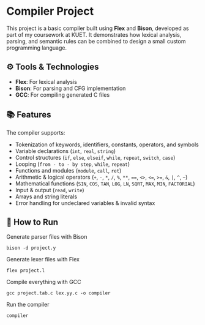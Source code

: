 # Compiler Project

This project is a basic compiler built using **Flex** and **Bison**, developed as part of my coursework at KUET. It demonstrates how lexical analysis, parsing, and semantic rules can be combined to design a small custom programming language.

## ⚙️ Tools & Technologies
- **Flex**: For lexical analysis
- **Bison**: For parsing and CFG implementation
- **GCC**: For compiling generated C files

## 📚 Features

The compiler supports:
- Tokenization of keywords, identifiers, constants, operators, and symbols
- Variable declarations (`int`, `real`, `string`)
- Control structures (`if`, `else`, `elseif`, `while`, `repeat`, `switch`, `case`)
- Looping (`from - to - by step`, `while`, `repeat`)
- Functions and modules (`module`, `call`, `ret`)
- Arithmetic & logical operators (`+`, `-`, `*`, `/`, `%`, `**`, `==`, `<>`, `<=`, `>=`, `&`, `|`, `^`, `~`)
- Mathematical functions (`SIN`, `COS`, `TAN`, `LOG`, `LN`, `SQRT`, `MAX`, `MIN`, `FACTORIAL`)
- Input & output (`read`, `write`)
- Arrays and string literals
- Error handling for undeclared variables & invalid syntax

## 🚀 How to Run

Generate parser files with Bison
    
    bison -d project.y

Generate lexer files with Flex

    flex project.l

Compile everything with GCC

    gcc project.tab.c lex.yy.c -o compiler

Run the compiler

    compiler
